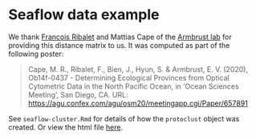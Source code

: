 # Seaflow data example

We thank [Francois Ribalet](https://francoisribalet.netlify.app/) and Mattias Cape of the [Armbrust lab](https://armbrustlab.ocean.washington.edu/) for providing this distance matrix to us.  It was computed as part of the following poster:

> Cape, M. R., Ribalet, F., Bien, J., Hyun, S. & Armbrust, E. V. (2020), Ob14f-0437 - Determining Ecological Provinces from Optical Cytometric Data in the North Pacific Ocean, in ‘Ocean Sciences Meeting’, San Diego, CA.
URL: https://agu.confex.com/agu/osm20/meetingapp.cgi/Paper/657891

See `seaflow-cluster.Rmd` for details of how the `protoclust` object was created.  Or view the html file [here](https://htmlpreview.github.io/?https://github.com/andeek/protoshiny-code/blob/main/seaflow/seaflow-cluster.html).
